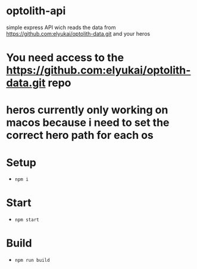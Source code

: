 # optolith-api

simple express API wich reads the data from https://github.com:elyukai/optolith-data.git and your heros

# You need access to the https://github.com:elyukai/optolith-data.git repo
# heros currently only working on macos because i need to set the correct hero path for each os

# Setup

- `npm i`

# Start

- `npm start`

# Build

- `npm run build`
